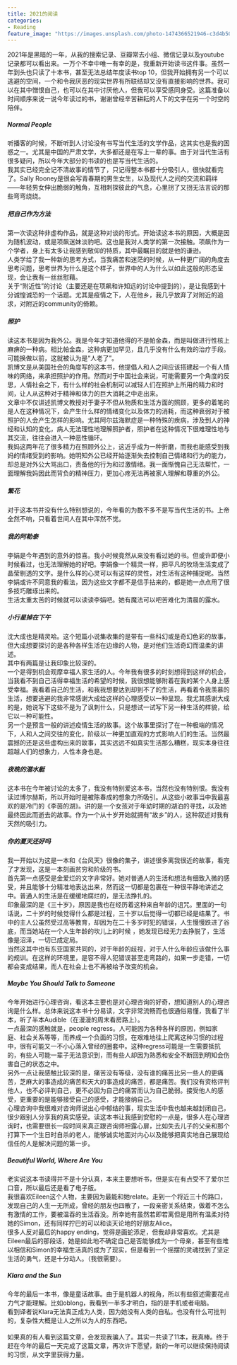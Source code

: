 ```yaml
---
title: 2021的阅读
categories:
- Reading
feature_image: "https://images.unsplash.com/photo-1474366521946-c3d4b507abf2?ixlib=rb-1.2.1&ixid=MnwxMjA3fDB8MHxwaG90by1wYWdlfHx8fGVufDB8fHx8&auto=format&fit=crop&w=2070&q=80"
---
```


2021年是黑暗的一年，从我的搜索记录、豆瓣常去小组、微信记录以及youtube记录都可以看出来。一万个不幸中唯一有幸的是，我重新开始读书这件事。虽然一年到头也只读了十本书，甚至无法总结年度读书top 10，但我开始拥有另一个可以逃避的空间，一个和令我厌恶的现实世界有所联结却又没有直接影响的世界。我可以在其中憎恨自己，也可以在其中讨厌他人，但我可以享受感同身受。这篇准备以时间顺序来说一说今年读过的书，谢谢曾经辛苦耕耘的人下的文字在另一个时空的陪伴。<br/>
##### Normal People
听播客的时候，不断听到人讨论没有书写当代生活的文学作品，这其实也是我的困惑之一。尤其是中国的严肃文学，大多都还是在写上一辈的事。由于对当代生活有很多疑问，所以今年大部分的书读的也是写当代生活的。<br/>
我其实已经完全记不清故事的情节了，只记得整本书都十分吸引人，很快就看完了。Sally Rooney是很会写青春期的男生女生，以及现代人之间的交流和羁绊——年轻男女伸出脆弱的触角，互相刺探彼此的气息，心里拐了又拐无法言说的那些弯弯绕绕。
##### 把自己作为方法
第一次读这种非虚构作品，就是这种对谈的形式。开始读这本书的原因，大概是因为随机波动，或是项飙迷妹淡豹吧。这也是我对人类学的第一次接触。项飙作为一个学者，身上有太多让我感到敬仰的特质，其中最瞩目的就是他的谦逊。<br/>
人类学给了我一种新的思考方式，当我痛苦和迷茫的时候，从一种更广阔的角度去思考问题，思考世界为什么是这个样子，世界中的人为什么以如此这般的形态呈现，会让我有一丝丝慰藉。<br/>
关于“附近性”的讨论（主要还是在项飙和许知远的讨论中提到的），是让我感到十分诚惶诚恐的一个话题。尤其是疫情之下，人在他乡，我几乎放弃了对附近的追求，对附近的community的倚赖。
##### 照护
读这本书是因为我外公。我是今年才知道他得的不是帕金森，而是叫做进行性核上麻痹的一种病。相比帕金森，这种病更加罕见，且几乎没有什么有效的治疗手段。可能换做以前，这就被认为是“人老了”。<br/>
凯博文是从美国社会的角度写的这本书，他提倡人和人之间应该搭建起一个有人情味的网络，来承担照护的作用。然而对于中国社会来说，可能需要另一个角度的反思，人情社会之下，有什么样的社会机制可以减轻人们在照护上所用的精力和时间，让人从这种对于精神和体力的巨大消耗之中走出来。<br/>
文章中不仅讲述凯博文教授对于妻子不但从物质和生活方面的照顾，更多的着笔的是人在这种情况下，会产生什么样的情绪变化以及体力的消耗，而这种衰弱对于被照护的人会产生怎样的影响。尤其阿尔兹海默症是一种特殊的疾病，涉及到人的神经和认知的变化，病人无法理性地理解照护者，照护者在这种情况下很难理性地与其交流，往往会进入一种恶性循环。<br/>
我妈这两年花了很多精力在照顾外公上，这近乎成为一种折磨，而我也能感受到我妈的情绪受到的影响。她明知外公已经开始逐渐失去控制自己情绪和行为的能力，却总是对外公大骂出口，责备他的行为和过激情绪。我一面惭愧自己无法帮忙，一面理解我妈因此而背负的精神压力，更加心疼无法再被家人理解和尊重的外公。
##### 繁花
对于这本书并没有什么特别想说的，今年看的为数不多不是写当代生活的书。上帝全然不响，只看着世间人在其中浑然不觉。
##### 我的阿勒泰
李娟是今年遇到的意外的惊喜。我小时候竟然从来没有看过她的书。但或许即便小时候看过，也无法理解她的好吧。李娟像一个精灵一样，把平凡的牧场生活变成了晶莹剔透的文字。是什么样的心灵可以有这样的灵性，对生活有这种捕捉呢。当然李娟或许不同意我的看法，因为这些文字都不是信手拈来的，都是她一点点用了很多技巧雕琢出来的。<br/>
生活太重太苦的时候就可以读读李娟吧。她有魔法可以吧苦难化为清晨的露水。
##### 小行星掉在下午
沈大成也是精灵哈。这个短篇小说集收集的是带有一些科幻或是奇幻色彩的故事，但大成想要探讨的是各种各样生活在边缘的人物，是对他们生活奇幻而温柔的讲述。<br/>
其中有两篇是让我印象比较深的。<br/>
一个是得到机会观摩幸福人家生活的人。今年我有很多的时刻想得到这样的机会，当我看不到自己活得幸福生活的希望的时候，我很想能够附着在我的某个人身上感受幸福。我看着自己的生活，和我我想要达到却到不了的生活，再看着令我羡慕的生活，想要逃避的我非常感谢大成给这样的心理感受以一种呈现。我尤其感谢大成的是，她说写下这些不是为了讽刺什么，只是想试一试写下另一种生活的样貌，给它以一种可能性。<br/>
另一个是预言一般的讲述疫情生活的故事。这个故事里探讨了在一种极端的情况下，人和人之间交往的变化，阶级以一种更加直观的方式影响人们的生活。当然最震撼的还是这些虚构出来的故事，其实远远不如真实生活那么糟糕，现实本身往往超越人们的想象力，人性本身也是。
##### 夜晚的潜水艇
这本书在今年被讨论的太多了，我没有特别爱这本书，当然也没有特别恨。我没有读过博尔赫斯，所以开始时是被陈春成的想象力所吸引。从这些小故事当中我最喜欢的是冷门的《李茵的湖》。讲的是一个女孩对于年幼时期的湖泊的寻找，以及她最终因此而逝去的故事。作为一个从十岁开始就拥有“故乡”的人，这种叙述对我有天然的吸引力。
##### 你的夏天还好吗
我一开始以为这是一本和《台风天》很像的集子，讲述很多离我很近的故事，看完了才发现，这是一本刻画贫穷和阶级的书。<br/>
首先第一点感受是金爱烂的文字非常好。她对普通人的生活和想法有细致入微的感受，并且能够十分精准地表达出来，然而这一切都是包裹在一种很平静地讲述之中。普通人的生活是在缓缓地腐烂的，是无法挣扎的。<br/>
印象最深的是《三十岁》，原因是我也在经历着这种来自年龄的诅咒。里面的一句话说，二十岁的时候觉得什么都是过程，三十岁以后觉得一切都已经是结果了。书中的主人公虽然受过高等教育，却因为在二十多岁时犯的错误，人生慢慢跌进了谷底，而当她站在一个人生年龄的坎儿上的时候 ，她发现已经无力去挣脱了，生活像是沼泽，一切已成定局。<br/>
当然这其中也有东亚国家共同的，对于年龄的歧视，对于人什么年龄应该做什么事的规训。在这样的环境里，是容不得人犯错误甚至走弯路的，如果一步走错，一切都会变成结果，而人在社会上也不再被给予改变的机会。
##### Maybe You Should Talk to Someone
今年开始进行心理咨询，看这本主要也是对心理咨询的好奇，想知道别人的心理咨询是什么样。总体来说这本书十分易读，文字非常流畅而也很通俗易懂，我看了半本，听了半本Audible（在漫漫的周末看房路上）。<br/>
一点最深的感触就是，people regress。人可能因为各种各样的原因，例如家庭、社会关系等等，而养成一个负面的习惯。在艰难地往上爬离这种习惯的过程中，很有可能又一不小心落入曾经的圈套中。这种regress可能是一生需要抵抗的，有些人可能一辈子无法意识到，而有些人却因为熟悉和安全不断回到明知会伤害自己的状态之中。<br/>
另外一点让我感触比较深的是，痛苦没有等级，没有谁的痛苦比另一些人的更痛苦，芝麻大的事造成的痛苦和天大的事造成的痛苦，都是痛苦。我们没有资格评判他人，也不必评判自己，更不必因为自己的痛苦而认为自己脆弱。接受他人的感受，更重要的是能够接受自己的感受，才能接纳自己。<br/>
心理咨询中我很难对咨询师说出心中郁结的事，现实生活中我也越来越封闭自己，很少跟别人分享我的真实感受。读这本书让我感到安慰的一点是，很多人在心理咨询时，也需要很长一段时间来真正跟咨询师袒露心扉，比如失去儿子的父亲和那个打算下一个生日时自杀的老人，能够诚实地面对内心以及能够把真实地自己展现给信任的人是解决问题的第一步。
##### Beautiful World, Where Are You
老实说这本书读得并不是十分认真，本来主要想听书，但是实在有点受不了爱尔兰口音，所以最后还是看了电子版。<br/>
我很喜欢Eileen这个人物，主要因为最能和她relate。走到一个将近三十的路口，发现自己的人生一无所成，曾经的朋友也四散了，一段亲密关系结束，做着不怎么有激情的工作，要被温吞的生活吞没。所幸她有虽然若即若离但是用所有温柔对待她的Simon，还有同样拧巴的可以和谈天论地的好朋友Alice。<br/>
很多人反对最后的happy ending，觉得是画蛇添足，但我却非常喜欢。尤其是Eileen最后的那段话，她是如此地不确定自己是否能够成为一个母亲，甚至有些难以相信和Simon的幸福生活真的成为了现实，但是看到一个摇摆的灵魂找到了坚定生活的勇气，还是十分动人。（我很需要）。
##### Klara and the Sun
今年的最后一本书，像是童话故事。由于是机器人的视角，所以有些叙述需要花点力气才能理解。比如oblong，我看到一半多才明白，指的是手机或者电脑。<br/>
看到译者说Klara无法真正成为人类，因为她没有人类的自私。也没有什么可批判的，复杂性大概是让人之所以为人的东西吧。<br/><br/>
如果真的有人看到这篇文章，会发现我骗人了。其实一共读了11本，我真棒。终于赶在今年的最后一天完成了这篇文章，再次许下愿望，新的一年可以继续保持阅读的习惯，从文字里获得力量。


